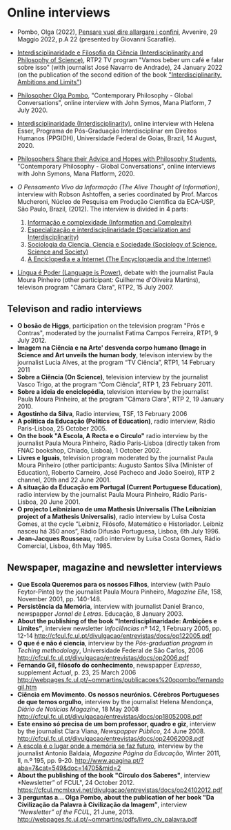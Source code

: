# Online interviews 

* Pombo, Olga (2022),  [Pensare vuol dire allargare i confini](https://www.avvenire.it/agora/pagine/pensare-vuol-dire-allargare-i-confini), Avvenire, 29 Maggio 2022, p.A 22 (presented by Giovanni Scarafile). 
* [Interdisciplinaridade e Filosofia da Ciência (Interdisciplinarity and Philosophy of Science)](https://youtu.be/JThAgUMkH0Y), RTP2 TV program "Vamos beber um café e falar sobre isso" (with journalist José Navarro de Andrade), 24 January 2022 (on the publication of the second edition of the book ["Interdisciplinarity. Ambitions and Limits"](https://www.aletheia.pt/products/interdisciplinaridade-ambicoes-e-limites))
*	[Philosopher Olga Pombo](https://www.youtube.com/watch?v=oOZaGbF3aLs&feature=youtu.be), "Contemporary Philosophy - Global Conversations", online interview with John Symos, Mana Platform, 7 July 2020.
* [Interdisciplinaridade (Interdisciplinarity)](https://www.youtube.com/watch?v=HJdyKZbsZes), online interview with Helena Esser, Programa de Pós-Graduação Interdisciplinar em Direitos Humanos (PPGIDH), Universidade Federal de Goias, Brazil, 14 August, 2020. 
* [Philosophers Share their Advice and Hopes with Philosophy Students](https://www.youtube.com/watch?v=GKzPtLdQMBM), "Contemporary Philosophy - Global Conversations", online interviews with John Symons, Mana Platform, 2020.
*	*O Pensamento Vivo da Informação (The Alive Thought of Information)*, interview with Robson Ashtoffen, a series coordinated by Prof. Marcos Mucheroni, Núcleo de Pesquisa em Produção Científica da ECA-USP, São Paulo, Brazil, (2012).  The interview is divided in 4 parts: 
     1.	[Informação e complexidade (Information and Complexity)](https://www.youtube.com/watch?v=hpncNUeEVYE&feature=plcp)
     2.	[Especialização e interdisciplinaridade (Specialization and Interdisciplinarity)](https://www.youtube.com/watch?v=ExyaET0GuVg)
     3.	[Sociologia da Ciencia. Ciencia e Sociedade (Sociology of Science. Science and Society)](https://www.youtube.com/watch?v=Ua2vMtqdgW8)
     4.	[A Enciclopedia e a Internet (The Encyclopaedia and the Internet)](https://www.youtube.com/watch?v=bLyV4bwh8sM)

 *  [Língua é Poder (Language is Power)](https://arquivos.rtp.pt/conteudos/olga-pombo-e-guilherme-doliveira-martins/),  debate with the journalist Paula Moura Pinheiro (other participant: Guilherme d'Oliveira Martins), televison program  "Câmara Clara", RTP2, 15 July 2007. 


## Televison and radio interviews

* **O bosão de Higgs**, participation on the television program "Prós e Contras",  moderated by the journalist Fatima Campos Ferreira, RTP1, 9 July 2012.  
* **Imagem na Ciência e na Arte' desvenda corpo humano (Image in Science and Art unveils the human body**, televison interview  by the journalist Lucia Alves, at the program “TV Ciência”, RTP1,  14 February 2011 
* **Sobre a Ciência (On Science)**, television interview by the journalist Vasco Trigo, at the program “Com Ciência”, RTP 1, 23 February 2011.
*  **Sobre a ideia de enciclopédia**, television interview by the journalist Paula Moura Pinheiro, at the program "Câmara Clara",  RTP 2, 19 January 2010.
* **Agostinho da Silva**, Radio interview, TSF, 13 February 2006
* **A politica da Educação (Politics of Education)**, radio interview, Rádio Paris-Lisboa, 25 October 2005.
* **On the book "A Escola, A Recta e o Circulo"** radio interview by the journalist Paula Moura Pinheiro, Rádio Paris-Lisboa (directly taken from FNAC bookshop, Chiado, Lisboa), 1 October 2002.
* **Livres e Iguais**, television program moderated by the journalist Paula Moura Pinheiro (other participants: Augusto Santos Silva (Minister of Education), Roberto Carneiro, José Pacheco and João Soeiro), RTP 2 channel, 20th and 22 June 2001.
* **A situação da Educação em Portugal (Current Portuguese Education)**, radio interview by the journalist Paula Moura Pinheiro, Rádio Paris-Lisboa, 20 June 2001.
* **O projecto Leibniziano de uma Mathesis Universalis (The Leibnizian project of a Mathesis Universalis)**, radio interview by Luísa Costa Gomes, at the cycle “Leibniz, Filósofo, Matemático e Historiador. Leibniz nasceu há 350 anos”, Rádio Difusão Portuguesa, Lisboa, 6th July 1996.  
* **Jean-Jacques Rousseau**, radio interview by Luísa Costa Gomes, Rádio Comercial, Lisboa, 6th May 1985.

  
## Newspaper, magazine and newsletter interviews

* **Que Escola Queremos para os nossos Filhos**, interview (with Paulo Feytor-Pinto) by the journalist Paula Moura Pinheiro, *Magazine Elle*, 158, November 2001, pp. 140-148. 
* **Persistência da Memória**, interview with journalist Daniel Branco, newspapper *Jornal de Letras*. Educação, 8 January 2003. 
* **About the publishing of the book "Interdisciplinaridade: Ambições e Limites”**, interview newsletter *Infociências* nº 142, 1 February 2005, pp. 12-14 <http://cfcul.fc.ul.pt/divulgacao/entrevistas/docs/op122005.pdf> 
* **O que é e não é ciencia**, interview by the *Pós-graduation program in Teching methodology*, Universidade Federal de São Carlos, 2006 <http://cfcul.fc.ul.pt/divulgacao/entrevistas/docs/op2006.pdf>
* **Fernando Gil, filósofo do conhecimento**, newspapper *Expresso*, supplement *Actual*, p. 23, 25 March 2006
<http://webpages.fc.ul.pt/~ommartins/publicacoes%20opombo/fernandogil.htm>
* **Ciência em Movimento. Os nossos neurónios. Cérebros Portugueses de que temos orgulho**, interview by the journalist Helena Mendonça, *Diário de Notícias Magazine*, 18 May 2008
<http://cfcul.fc.ul.pt/divulgacao/entrevistas/docs/op18052008.pdf>
* **Este ensino só precisa de um bom professor, quadro e giz**, interview by the journalist Clara Viana, *Newspapper Público*, 24 June 2008. 
<http://cfcul.fc.ul.pt/divulgacao/entrevistas/docs/op24062008.pdf>
* [A escola é o lugar onde a memória se faz futuro](https://www.apagina.pt/?aba=6&cat=566&doc=15080&mid=1), interview by the journalist Antonio Baldaia, *Magazine Página da Educação*,  Winter 2011, II, n.º 195, pp. 9-20. <http://www.apagina.pt/?aba=7&cat=549&doc=14705&mid=2>
*  **About the publishing of the book "Círculo dos Saberes"**, interview *Newsletter” of FCUL", 24 October 2012. <https://cfcul.mcmlxxvi.net/divulgacao/entrevistas/docs/op24102012.pdf>
* **3 perguntas a... Olga Pombo, about the publication of her book "Da Civilização da Palavra à Civilização da Imagem”**, interview *“Newsletter” of the FCUL*, 21 June, 2013. <http://webpages.fc.ul.pt/~ommartins/pdfs/livro_civ_palavra.pdf>

